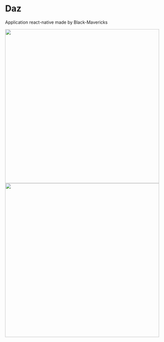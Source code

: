 # Daz
Application react-native made by Black-Mavericks

<img height="500" src="https://github.com/Landris18/Daz/blob/main/assets/images/splash.png">
<img height="500" src="https://github.com/Landris18/Daz/blob/main/assets/images/login.png">


